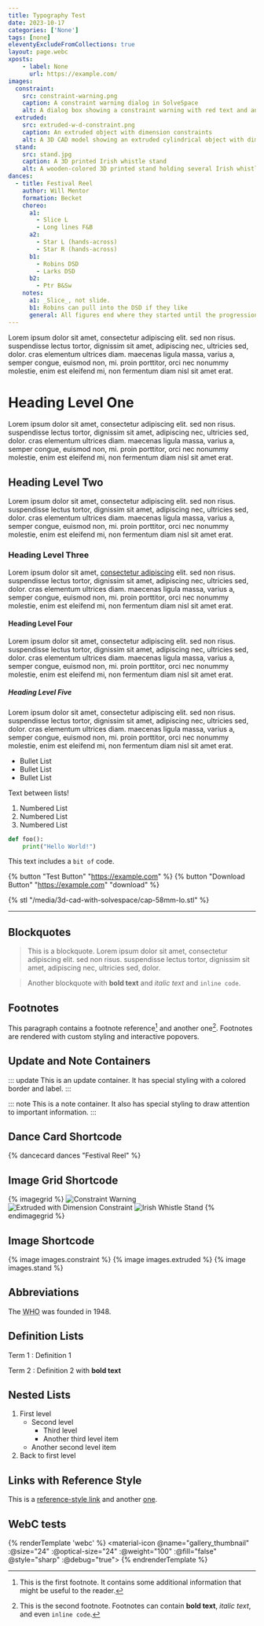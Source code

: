 ```yaml
---
title: Typography Test
date: 2023-10-17
categories: ['None']
tags: [none]
eleventyExcludeFromCollections: true
layout: page.webc
xposts:
    - label: None
      url: https://example.com/
images:
  constraint:
    src: constraint-warning.png
    caption: A constraint warning dialog in SolveSpace
    alt: A dialog box showing a constraint warning with red text and an error icon.
  extruded:
    src: extruded-w-d-constraint.png
    caption: An extruded object with dimension constraints
    alt: A 3D CAD model showing an extruded cylindrical object with dimension lines and constraints.
  stand:
    src: stand.jpg
    caption: A 3D printed Irish whistle stand
    alt: A wooden-colored 3D printed stand holding several Irish whistles in organized slots.
dances:
  - title: Festival Reel
    author: Will Mentor
    formation: Becket
    choreo:
      a1:
        - Slice L
        - Long lines F&B
      a2:
        - Star L (hands-across)
        - Star R (hands-across)
      b1:
        - Robins DSD
        - Larks DSD
      b2:
        - Ptr B&Sw
    notes:
      a1: _Slice_, not slide.
      b1: Robins can pull into the DSD if they like
      general: All figures end where they started until the progression.
---
```


Lorem ipsum dolor sit amet, consectetur adipiscing elit. sed non risus. suspendisse lectus tortor, dignissim sit amet, adipiscing nec, ultricies sed, dolor. cras elementum ultrices diam. maecenas ligula massa, varius a, semper congue, euismod non, mi. proin porttitor, orci nec nonummy molestie, enim est eleifend mi, non fermentum diam nisl sit amet erat.

# Heading Level One

Lorem ipsum dolor sit amet, consectetur adipiscing elit. sed non risus. suspendisse lectus tortor, dignissim sit amet, adipiscing nec, ultricies sed, dolor. cras elementum ultrices diam. maecenas ligula massa, varius a, semper congue, euismod non, mi. proin porttitor, orci nec nonummy molestie, enim est eleifend mi, non fermentum diam nisl sit amet erat.

## Heading Level Two

Lorem ipsum dolor sit amet, consectetur adipiscing elit. sed non risus. suspendisse lectus tortor, dignissim sit amet, adipiscing nec, ultricies sed, dolor. cras elementum ultrices diam. maecenas ligula massa, varius a, semper congue, euismod non, mi. proin porttitor, orci nec nonummy molestie, enim est eleifend mi, non fermentum diam nisl sit amet erat.

### Heading Level Three

Lorem ipsum dolor sit amet, [consectetur adipiscing](https://example.com/) elit. sed non risus. suspendisse lectus tortor, dignissim sit amet, adipiscing nec, ultricies sed, dolor. cras elementum ultrices diam. maecenas ligula massa, varius a, semper congue, euismod non, mi. proin porttitor, orci nec nonummy molestie, enim est eleifend mi, non fermentum diam nisl sit amet erat.

#### Heading Level Four

Lorem ipsum dolor sit amet, consectetur adipiscing elit. sed non risus. suspendisse lectus tortor, dignissim sit amet, adipiscing nec, ultricies sed, dolor. cras elementum ultrices diam. maecenas ligula massa, varius a, semper congue, euismod non, mi. proin porttitor, orci nec nonummy molestie, enim est eleifend mi, non fermentum diam nisl sit amet erat.

##### Heading Level Five

Lorem ipsum dolor sit amet, consectetur adipiscing elit. sed non risus. suspendisse lectus tortor, dignissim sit amet, adipiscing nec, ultricies sed, dolor. cras elementum ultrices diam. maecenas ligula massa, varius a, semper congue, euismod non, mi. proin porttitor, orci nec nonummy molestie, enim est eleifend mi, non fermentum diam nisl sit amet erat.

* Bullet List
* Bullet List
* Bullet List

Text between lists!

1. Numbered List
2. Numbered List
3. Numbered List

```python
def foo():
    print("Hello World!")
```

This text includes a `bit of` code.

{% button "Test Button" "https://example.com" %} {% button "Download Button" "https://example.com" "download" %}

{% stl "/media/3d-cad-with-solvespace/cap-58mm-lo.stl" %}

---

## Blockquotes

> This is a blockquote. Lorem ipsum dolor sit amet, consectetur adipiscing elit. sed non risus. suspendisse lectus tortor, dignissim sit amet, adipiscing nec, ultricies sed, dolor.

> Another blockquote with **bold text** and *italic text* and `inline code`.

## Footnotes

This paragraph contains a footnote reference[^1] and another one[^2]. Footnotes are rendered with custom styling and interactive popovers.

## Update and Note Containers

::: update
This is an update container. It has special styling with a colored border and label.
:::

::: note
This is a note container. It also has special styling to draw attention to important information.
:::

## Dance Card Shortcode

{% dancecard dances "Festival Reel" %}

## Image Grid Shortcode

{% imagegrid %}
![Constraint Warning](/media/3d-cad-with-solvespace/constraint-warning.png)
![Extruded with Dimension Constraint](/media/3d-cad-with-solvespace/extruded-w-d-constraint.png)
![Irish Whistle Stand](/media/3d-printed-irish-whistle-stand/stand.jpg)
{% endimagegrid %}

## Image Shortcode

{% image images.constraint %}
{% image images.extruded %}
{% image images.stand %}

## Abbreviations

The <abbr title="World Health Organization">WHO</abbr> was founded in 1948.

## Definition Lists

Term 1
: Definition 1

Term 2
: Definition 2 with **bold text**

## Nested Lists

1. First level
   * Second level
     - Third level
     - Another third level item
   * Another second level item
2. Back to first level

## Links with Reference Style

This is a [reference-style link][example] and another [one][example2].

[example]: https://example.com/
[example2]: https://example.org/ "Optional title"

## WebC tests

{% renderTemplate 'webc' %}
  <material-icon @name="gallery_thumbnail" :@size="24" :@optical-size="24" :@weight="100" :@fill="false" @style="sharp" :@debug="true"></material-icon>
{% endrenderTemplate %}

[^1]: This is the first footnote. It contains some additional information that might be useful to the reader.
[^2]: This is the second footnote. Footnotes can contain **bold text**, *italic text*, and even `inline code`.
